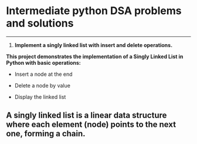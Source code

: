 # Intermediate python DSA problems and solutions
---

1. **Implement a singly linked list with insert and delete operations.**
   
**This project demonstrates the implementation of a Singly Linked List in Python with basic operations:**

- Insert a node at the end

- Delete a node by value

- Display the linked list

A singly linked list is a linear data structure where each element (node) points to the next one, forming a chain.
---


